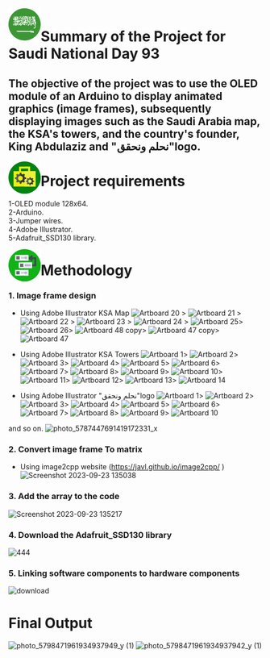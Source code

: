 
<img align="left"  src="https://github.com/naz50/Saudi-National-Day_93/blob/main/saudi-arabia%20(1).png" alt="Saudi National Day 93">

# Summary of the Project for Saudi National Day 93

 ## The objective of the project was to use the OLED module of an Arduino to display animated graphics (image frames), subsequently displaying images such as the Saudi Arabia map, the KSA's towers, and the country's founder, King Abdulaziz and  "نحلم ونحقق"logo.

<img align="left"  src="https://github.com/naz50/Saudi-National-Day_93/blob/main/work-in-progress.png" alt="Saudi National Day 93">

#  Project requirements
  1-OLED module 128x64. <br/>
  2-Arduino. <br/>
  3-Jumper wires. <br/>
  4-Adobe Illustrator. <br/>
  5-Adafruit_SSD130 library. <br/>
  
<img align="left"  src="https://github.com/naz50/Saudi-National-Day_93/blob/main/backlog%20(1).png" alt="Saudi National Day 93">

# Methodology 

  ### 1. Image frame design 
  - Using Adobe Illustrator KSA Map
    ![Artboard 20](https://github.com/naz50/Saudi-National-Day_93/assets/74384259/aa6ef96f-cfc3-4fd6-a00c-bfde46ad7f58) >
   ![Artboard 21](https://github.com/naz50/Saudi-National-Day_93/assets/74384259/0d9d95b7-c8df-4cc9-a00b-dd093f09b21d) >
   ![Artboard 22](https://github.com/naz50/Saudi-National-Day_93/assets/74384259/bb1294f8-8966-4f83-a6bc-35405b82b796) >
   ![Artboard 23](https://github.com/naz50/Saudi-National-Day_93/assets/74384259/0e642bbe-7b35-496c-8aa7-82d08869d1da) >
  ![Artboard 24](https://github.com/naz50/Saudi-National-Day_93/assets/74384259/59ae7690-51b9-41c5-bfb9-b49f546b5842) >
![Artboard 25](https://github.com/naz50/Saudi-National-Day_93/assets/74384259/e9184db2-8ad5-411c-afb0-0cbd3a359c51)>
![Artboard 26](https://github.com/naz50/Saudi-National-Day_93/assets/74384259/12abf9e7-5019-451f-87b3-6bc39a3f803f)>
![Artboard 48 copy](https://github.com/naz50/Saudi-National-Day_93/assets/74384259/5e3b8c6c-e691-4841-95a1-adb09a22807f)>
![Artboard 47 copy](https://github.com/naz50/Saudi-National-Day_93/assets/74384259/8587733f-54c2-4a48-b664-075a73bd0f3c)>
![Artboard 47](https://github.com/naz50/Saudi-National-Day_93/assets/74384259/2f320296-7388-432a-8faf-bd21522b9c68)

- Using Adobe Illustrator KSA Towers
 ![Artboard 1](https://github.com/naz50/Saudi-National-Day_93/assets/74384259/e5c61740-f5e5-4009-abdf-d4e7ae54983a)>
![Artboard 2](https://github.com/naz50/Saudi-National-Day_93/assets/74384259/f8bd8d01-cac9-46d4-8b9d-0ef3b720f2b9)>
![Artboard 3](https://github.com/naz50/Saudi-National-Day_93/assets/74384259/9773205c-820b-44ed-a6fa-c1c6e5e69ae4)>
![Artboard 4](https://github.com/naz50/Saudi-National-Day_93/assets/74384259/6d610661-eaed-4314-a6bc-f156998ed8d9)>
![Artboard 5](https://github.com/naz50/Saudi-National-Day_93/assets/74384259/20e2f8d4-7b9f-46a4-b9d8-8a0ab5c599a8)>
![Artboard 6](https://github.com/naz50/Saudi-National-Day_93/assets/74384259/9c5438c9-35f5-4f15-a8db-acd3703fb542)>
![Artboard 7](https://github.com/naz50/Saudi-National-Day_93/assets/74384259/26a378a6-e9ba-4399-8c53-ef5ee9cf913c)>
![Artboard 8](https://github.com/naz50/Saudi-National-Day_93/assets/74384259/40868347-32ee-4078-b9fa-fb80b1a004f4)>
![Artboard 9](https://github.com/naz50/Saudi-National-Day_93/assets/74384259/07fa1677-f390-4b41-b708-854a3043c7c1)>
![Artboard 10](https://github.com/naz50/Saudi-National-Day_93/assets/74384259/2bef1ccf-d280-4b3e-b3e0-2f10f2a85f5b)>
![Artboard 11](https://github.com/naz50/Saudi-National-Day_93/assets/74384259/19b5bccb-8967-412c-8dcb-b2a2c62a1458)>
![Artboard 12](https://github.com/naz50/Saudi-National-Day_93/assets/74384259/ac4be294-44ea-4f87-909c-7f775e00a5c2)>
![Artboard 13](https://github.com/naz50/Saudi-National-Day_93/assets/74384259/425839cb-995b-4677-861d-58bed3ea488e)>
![Artboard 14](https://github.com/naz50/Saudi-National-Day_93/assets/74384259/43fa8d13-daaa-4fbc-8089-7f756dcdb8e2)

- Using Adobe Illustrator "نحلم ونحقق"logo
 ![Artboard 1](https://github.com/naz50/Saudi-National-Day_93/assets/74384259/9b4876df-f9a7-47fe-8318-5ea1c24e26ad)>
![Artboard 2](https://github.com/naz50/Saudi-National-Day_93/assets/74384259/8e0fce65-776b-4caf-be37-dccde29bd0fd)>
![Artboard 3](https://github.com/naz50/Saudi-National-Day_93/assets/74384259/2e9fb347-08ed-46ea-a92d-29714ccd0e43)>
![Artboard 4](https://github.com/naz50/Saudi-National-Day_93/assets/74384259/26c9cbb6-b23a-4a36-bfdb-56c40bc5409a)>
![Artboard 5](https://github.com/naz50/Saudi-National-Day_93/assets/74384259/fedf1e37-e730-450d-a1f7-cdf8cae8fe51)>
![Artboard 6](https://github.com/naz50/Saudi-National-Day_93/assets/74384259/32c47dcb-e995-4aa2-b39c-657204ac54aa)>
![Artboard 7](https://github.com/naz50/Saudi-National-Day_93/assets/74384259/df9ef490-1fe2-4333-902d-170fe368d188)>
![Artboard 8](https://github.com/naz50/Saudi-National-Day_93/assets/74384259/0aade749-1367-4c74-b3af-153fb031ecbf)>
![Artboard 9](https://github.com/naz50/Saudi-National-Day_93/assets/74384259/d960d8d5-df6f-49a2-86cd-ed560482d45f)>
![Artboard 10](https://github.com/naz50/Saudi-National-Day_93/assets/74384259/dd5925b6-a632-47ee-b2f1-30eef9279ebd)

and so on.
![photo_5787447691419172331_x](https://github.com/naz50/Saudi-National-Day_93/assets/74384259/34612723-8057-48c0-bfc6-1a9b5ed7f131)

  ### 2. Convert image frame To matrix
  - Using  image2cpp website (https://javl.github.io/image2cpp/ )
    <img width="680" alt="Screenshot 2023-09-23 135038" src="https://github.com/naz50/Saudi-National-Day_93/assets/74384259/f7d46c0a-a1f6-45f0-8c6e-94cd43ef591c">
  ### 3. Add the array to the code
  <img width="630" alt="Screenshot 2023-09-23 135217" src="https://github.com/naz50/Saudi-National-Day_93/assets/74384259/209e7959-b747-45f2-bf5a-f669138eccc1">

  ### 4. Download the Adafruit_SSD130 library
  <img width="587" alt="444" src="https://github.com/naz50/Saudi-National-Day_93/assets/74384259/c539ec7e-fe1c-44bf-ad62-9d6bd0ffabab">

  ### 5. Linking software components to hardware components
  ![download](https://github.com/naz50/Saudi-National-Day_93/assets/74384259/6dd9e338-6e1b-4502-a84a-60ffa48d0bf6)

  # Final Output
  ![photo_5798471961934937949_y (1)](https://github.com/naz50/Saudi-National-Day_93/assets/74384259/4ca6dfed-8f03-4981-9dc3-f010c7c256bb)
  ![photo_5798471961934937942_y (1)](https://github.com/naz50/Saudi-National-Day_93/assets/74384259/0ee9b847-93f3-4507-a7c4-f1b473a2dead)

  
